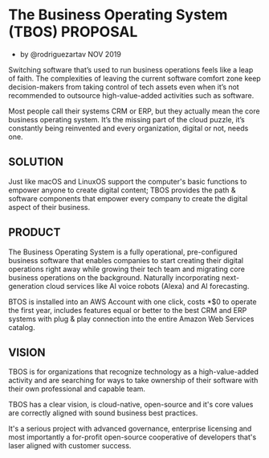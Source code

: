 # The Business Operating System (TBOS) PROPOSAL

- by @rodriguezartav NOV 2019

Switching software that’s used to run business operations feels like a leap of faith. The complexities of leaving the current software comfort zone keep decision-makers from taking control of tech assets even when it’s not recommended to outsource high-value-added activities such as software.

Most people call their systems CRM or ERP, but they actually mean the core business operating system. It’s the missing part of the cloud puzzle, it’s constantly being reinvented and every organization, digital or not, needs one.

## SOLUTION

Just like macOS and LinuxOS support the computer's basic functions to empower anyone to create digital content; TBOS provides the path & software components that empower every company to create the digital aspect of their business.

## PRODUCT

The Business Operating System is a fully operational, pre-configured business software that enables companies to start creating their digital operations right away while growing their tech team and migrating core business operations on the background. Naturally incorporating next-generation cloud services like AI voice robots (Alexa) and AI forecasting.

BTOS is installed into an AWS Account with one click, costs \*\$0 to operate the first year, includes features equal or better to the best CRM and ERP systems with plug & play connection into the entire Amazon Web Services catalog.

## VISION

TBOS is for organizations that recognize technology as a high-value-added activity and are searching for ways to take ownership of their software with their own professional and capable team.

TBOS has a clear vision, is cloud-native, open-source and it's core values are correctly aligned with sound business best practices.

It's a serious project with advanced governance, enterprise licensing and most importantly a for-profit open-source cooperative of developers that's laser aligned with customer success.
